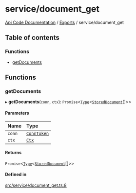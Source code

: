 # service/document\_get
 
[Api Code Documentation](../README.md) / [Exports](../modules.md) / service/document\_get

## Table of contents

### Functions

- [getDocuments](service_document_get.md#getdocuments)

## Functions

### getDocuments

▸ **getDocuments**(`conn`, `ctx`): `Promise`<[`Type`](result.md#type)<[`StoredDocument`](../interfaces/service_domain_document_document.StoredDocument.md)[]\>\>

#### Parameters

| Name | Type |
| :------ | :------ |
| `conn` | [`ConnToken`](service_conn.md#conntoken) |
| `ctx` | [`Ctx`](../interfaces/lib_ctx.Ctx.md) |

#### Returns

`Promise`<[`Type`](result.md#type)<[`StoredDocument`](../interfaces/service_domain_document_document.StoredDocument.md)[]\>\>

#### Defined in

[src/service/document_get.ts:8](https://github.com/openkfw/TruBudget/blob/95e6f8a/api/src/service/document_get.ts#L8)
